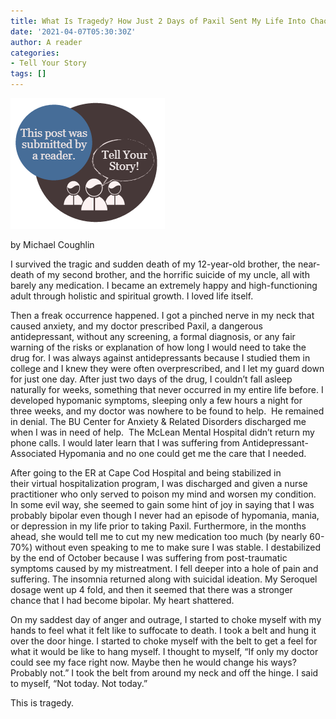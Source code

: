 ```yaml
---
title: What Is Tragedy? How Just 2 Days of Paxil Sent My Life Into Chaos
date: '2021-04-07T05:30:30Z'
author: A reader
categories:
- Tell Your Story
tags: []
---
```


<p dir="ltr"><img class="alignnone size-full wp-image-1519" src="/images/tell-your-story.png" alt="This post was submitted by a reader." width="247" height="209" /></p>
<p dir="ltr">by Michael Coughlin</p>
<p dir="ltr">I survived the tragic and sudden death of my 12-year-old brother, the near-death of my second brother, and the horrific suicide of my uncle, all with barely any medication. I became an extremely happy and high-functioning adult through holistic and spiritual growth. I loved life itself.</p>
<p dir="ltr">Then a freak occurrence happened. I got a pinched nerve in my neck that caused anxiety, and my doctor prescribed Paxil, a dangerous antidepressant, without any screening, a formal diagnosis, or any fair warning of the risks or explanation of how long I would need to take the drug for. I was always against antidepressants because I studied them in college and I knew they were often overprescribed, and I let my guard down for just one day. After just two days of the drug, I couldn’t fall asleep naturally for weeks, something that never occurred in my entire life before. I developed hypomanic symptoms, sleeping only a few hours a night for three weeks, and my doctor was nowhere to be found to help.  He remained in denial. The BU Center for Anxiety &amp; Related Disorders discharged me when I was in need of help.  The McLean Mental Hospital didn’t return my phone calls. I would later learn that I was suffering from Antidepressant-Associated Hypomania and no one could get me the care that I needed.</p>
<p dir="ltr">After going to the ER at Cape Cod Hospital and being stabilized in their virtual hospitalization program, I was discharged and given a nurse practitioner who only served to poison my mind and worsen my condition. In some evil way, she seemed to gain some hint of joy in saying that I was probably bipolar even though I never had an episode of hypomania, mania, or depression in my life prior to taking Paxil. Furthermore, in the months ahead, she would tell me to cut my new medication too much (by nearly 60-70%) without even speaking to me to make sure I was stable. I destabilized by the end of October because I was suffering from post-traumatic symptoms caused by my mistreatment. I fell deeper into a hole of pain and suffering. The insomnia returned along with suicidal ideation. My Seroquel dosage went up 4 fold, and then it seemed that there was a stronger chance that I had become bipolar. My heart shattered.</p>
<p dir="ltr">On my saddest day of anger and outrage, I started to choke myself with my hands to feel what it felt like to suffocate to death. I took a belt and hung it over the door hinge. I started to choke myself with the belt to get a feel for what it would be like to hang myself. I thought to myself, “If only my doctor could see my face right now. Maybe then he would change his ways? Probably not.” I took the belt from around my neck and off the hinge. I said to myself, “Not today. Not today.”</p>
<p dir="ltr">This is tragedy.</p>